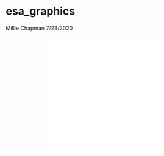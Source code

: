 esa\_graphics
================
Millie Chapman
7/23/2020

<embed src="esa_figs_files/figure-gfm/unnamed-chunk-1-1.pdf" style="display: block; margin: auto;" type="application/pdf" />

<embed src="esa_figs_files/figure-gfm/res_bimodal-1.pdf" title="Initial ecosystem states are distributed normally (mean = 0.5; S.D. = 0.2; truncated at [0,1]).  Agents follow decision strategy $\pi$ as shown in Fig \ref{fig:res_strategy} until $t = 20$.  (A) Ecosystem state of each agent over time (500 simulations).  (B) Initial ES distribution (dark blue) and final bimodal distribution at $t = 20$ (light blue)." alt="Initial ecosystem states are distributed normally (mean = 0.5; S.D. = 0.2; truncated at [0,1]).  Agents follow decision strategy $\pi$ as shown in Fig \ref{fig:res_strategy} until $t = 20$.  (A) Ecosystem state of each agent over time (500 simulations).  (B) Initial ES distribution (dark blue) and final bimodal distribution at $t = 20$ (light blue)." style="display: block; margin: auto;" type="application/pdf" />
